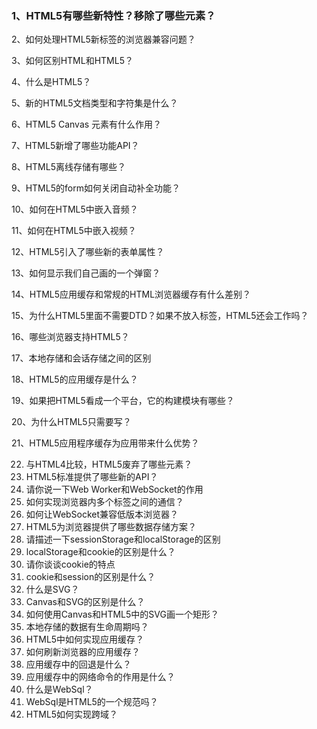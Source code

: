 ### 1、HTML5有哪些新特性？移除了哪些元素？

2、如何处理HTML5新标签的浏览器兼容问题？

3、如何区别HTML和HTML5？

4、什么是HTML5？

5、新的HTML5文档类型和字符集是什么？

6、HTML5 Canvas 元素有什么作用？

7、HTML5新增了哪些功能API？

8、HTML5离线存储有哪些？

9、HTML5的form如何关闭自动补全功能？

10、如何在HTML5中嵌入音频？

11、如何在HTML5中嵌入视频？

12、HTML5引入了哪些新的表单属性？

13、如何显示我们自己画的一个弹窗？

14、HTML5应用缓存和常规的HTML浏览器缓存有什么差别？

15、为什么HTML5里面不需要DTD？如果不放入<!doctype html>标签，HTML5还会工作吗？

16、哪些浏览器支持HTML5？

17、本地存储和会话存储之间的区别

18、HTML5的应用缓存是什么？

19、如果把HTML5看成一个平台，它的构建模块有哪些？

20、为什么HTML5只需要写<!doctype html>？

21、HTML5应用程序缓存为应用带来什么优势？

22. 与HTML4比较，HTML5废弃了哪些元素？
23. HTML5标准提供了哪些新的API？
24. 请你说一下Web Worker和WebSocket的作用
25. 如何实现浏览器内多个标签之间的通信？
26. 如何让WebSocket兼容低版本浏览器？
27. HTML5为浏览器提供了哪些数据存储方案？
28. 请描述一下sessionStorage和localStorage的区别
29. localStorage和cookie的区别是什么？
30. 请你谈谈cookie的特点
31. cookie和session的区别是什么？
32. 什么是SVG？
33. Canvas和SVG的区别是什么？
34. 如何使用Canvas和HTML5中的SVG画一个矩形？
35. 本地存储的数据有生命周期吗？
36. HTML5中如何实现应用缓存？
37. 如何刷新浏览器的应用缓存？
38. 应用缓存中的回退是什么？ 
39. 应用缓存中的网络命令的作用是什么？
40. 什么是WebSql？
41. WebSql是HTML5的一个规范吗？
42. HTML5如何实现跨域？